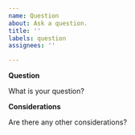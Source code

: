 ```yaml
---
name: Question
about: Ask a question.
title: ''
labels: question
assignees: ''

---
```


**Question**

What is your question?

**Considerations**

Are there any other considerations?
